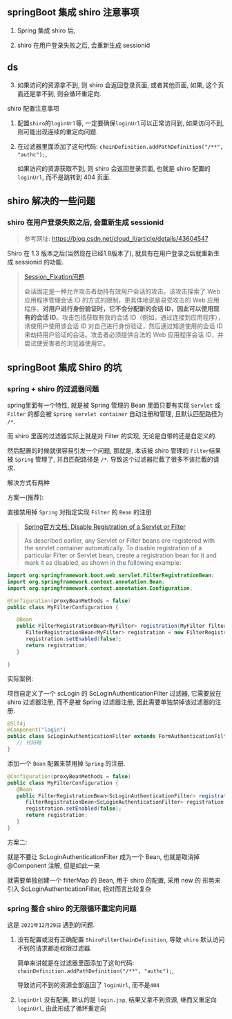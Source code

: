 

## springBoot 集成 shiro 注意事项

1. Spring 集成 shiro 后, 


2. shiro 在用户登录失败之后, 会重新生成 sessionid


## ds

3.  如果访问的资源拿不到, 则 shiro 会返回登录页面, 或者其他页面, 如果, 这个页面还是拿不到, 则会循环重定向.

shiro 配置注意事项

1. 配置`shiro`的`loginUrl`等, 一定要确保`loginUrl`可以正常访问到, 如果访问不到, 则可能出现连续的重定向问题.

2. 在过滤器里面添加了这句代码: `chainDefinition.addPathDefinition("/**", "authc");`,

   如果访问的资源获取不到, 则 shiro 会返回登录页面, 也就是 shiro 配置的 `loginUrl`, 而不是跳转到 404 页面.


## shiro 解决的一些问题

### shiro 在用户登录失败之后, 会重新生成 sessionid

> 参考网址: <https://blog.csdn.net/cloud_ll/article/details/43604547>

Shiro 在 1.3 版本之后(当然现在已经1.8版本了), 就具有在用户登录之后就重新生成 sessionid 的功能.

> [Session_Fixation问题](https://owasp.org/www-community/attacks/Session_fixation)
>
> 会话固定是一种允许攻击者劫持有效用户会话的攻击。该攻击探索了 Web 应用程序管理会话 ID 的方式的限制，更具体地说是易受攻击的 Web 应用程序。**对用户进行身份验证时，它不会分配新的会话 ID，因此可以使用现有的会话 ID**。攻击包括获取有效的会话 ID（例如，通过连接到应用程序），诱使用户使用该会话 ID 对自己进行身份验证，然后通过知道使用的会话 ID 来劫持用户验证的会话。攻击者必须提供合法的 Web 应用程序会话 ID，并尝试使受害者的浏览器使用它。


## springBoot 集成 Shiro 的坑

### spring + shiro 的过滤器问题

spring里面有一个特性, 就是被 Spring 管理的 Bean 里面只要有实现 `Servlet` 或 `Filter` 的都会被 `Spring servlet container` 自动注册和管理, 且默认匹配路径为 `/*`.

而 shiro 里面的过滤器实际上就是对 Filter 的实现, 无论是自带的还是自定义的.

然后配置的时候就很容易引发一个问题, 那就是, 本该被 shiro 管理的 `Filter`结果被 `Spring` 管理了, 并且匹配路径是 `/*`. 导致这个过滤器拦截了很多不该拦截的请求.

解决方式有两种

方案一(推荐): 

   直接禁用掉 `Spring` 对指定实现 `Filter` 的 `Bean` 的注册

   > [Spring官方文档: Disable Registration of a Servlet or Filter](https://docs.spring.io/spring-boot/docs/current/reference/htmlsingle/#howto.webserver.add-servlet-filter-listener.spring-bean.disable)
   > 
   > As described earlier, any Servlet or Filter beans are registered with the servlet container automatically. To disable registration of a particular Filter or Servlet bean, create a registration bean for it and mark it as disabled, as shown in the following example:

   ```java
   import org.springframework.boot.web.servlet.FilterRegistrationBean;
   import org.springframework.context.annotation.Bean;
   import org.springframework.context.annotation.Configuration;

   @Configuration(proxyBeanMethods = false)
   public class MyFilterConfiguration {

      @Bean
      public FilterRegistrationBean<MyFilter> registration(MyFilter filter) {
         FilterRegistrationBean<MyFilter> registration = new FilterRegistrationBean<>(filter);
         registration.setEnabled(false);
         return registration;
      }

   }
   ```

   实际案例:

   项目自定义了一个 scLogin 的 ScLoginAuthenticationFilter 过滤器, 它需要放在 shiro 过滤器注册, 而不是被 Spring 过滤器注册, 因此需要单独禁掉该过滤器的注册.

   ```java
   @Slf4j
   @Component("login")
   public class ScLoginAuthenticationFilter extends FormAuthenticationFilter {
      // 代码略
   }
   ```

   添加一个 `Bean` 配置来禁用掉 `Spring` 的注册.

   ```java
   @Configuration(proxyBeanMethods = false)
   public class MyFilterConfiguration {
      @Bean
      public FilterRegistrationBean<ScLoginAuthenticationFilter> registration(MyFilter filter) {
         FilterRegistrationBean<ScLoginAuthenticationFilter> registration = new FilterRegistrationBean<>(filter);
         registration.setEnabled(false);
         return registration;
      }
   }
   ```

方案二: 

   就是不要让 ScLoginAuthenticationFilter 成为一个 Bean, 也就是取消掉 @Component 注解, 但是如此一来

   就需要单独创建一个 filterMap 的 Bean, 用于 shiro 的配置, 采用 new 的 形势来引入 ScLoginAuthenticationFilter, 相对而言比较复杂



### spring 整合 shiro 的无限循环重定向问题

这是 `2021年12月29日` 遇到的问题.

1. 没有配置或没有正确配置 `ShiroFilterChainDefinition`, 导致 `shiro` 默认访问不到的请求都走权限过滤器.

   简单来讲就是在过滤器里面添加了这句代码: `chainDefinition.addPathDefinition("/**", "authc");`,

   导致访问不到的资源全部返回了 `loginUrl`, 而不是`404`

2. `loginUrl` 没有配置, 默认的是 `login.jsp`, 结果又拿不到资源, 继而又重定向 `loginUrl`, 由此形成了循环重定向




